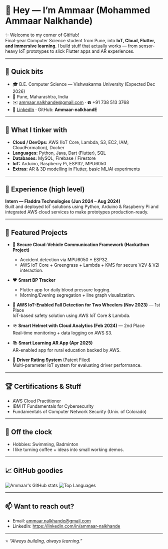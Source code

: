# 👋 Hey — I’m Ammaar (Mohammed Ammaar Nalkhande)

✨ Welcome to my corner of GitHub!  
Final-year Computer Science student from Pune, into **IoT, Cloud, Flutter, and immersive learning**. I build stuff that actually works — from sensor-heavy IoT prototypes to slick Flutter apps and AR experiences.

---

## 🔎 Quick bits
- 🎓 B.E. Computer Science — Vishwakarma University (Expected Dec 2026)  
- 📍 Pune, Maharashtra, India  
- ✉️ ammaar.nalkhande@gmail.com · ☎️ +91 738 513 3768  
- 🔗 [LinkedIn](https://linkedin.com/in/ammaar-nalkhande) · GitHub: **Ammaar-nalkhandE**

---

## 🧰 What I tinker with
- **Cloud / DevOps:** AWS (IoT Core, Lambda, S3, EC2, IAM, CloudFormation), Docker  
- **Languages:** Python, Java, Dart (Flutter), SQL  
- **Databases:** MySQL, Firebase / Firestore  
- **IoT:** Arduino, Raspberry Pi, ESP32, MPU6050  
- **Extras:** AR & 3D modelling in Flutter, basic ML/AI experiments

---

## 💼 Experience (high level)
**Intern — Fladdra Technologies (Jun 2024 – Aug 2024)**  
Built and deployed IoT solutions using Python, Arduino & Raspberry Pi and integrated AWS cloud services to make prototypes production-ready.

---

## 🚀 Featured Projects

- 🚗 **Secure Cloud-Vehicle Communication Framework (Hackathon Project)**  
   - Accident detection via MPU6050 + ESP32.  
   - AWS IoT Core + Greengrass + Lambda + KMS for secure V2V & V2I interaction.

- ❤️ **Smart BP Tracker**  
   - Flutter app for daily blood pressure logging.  
   - Morning/Evening segregation + line graph visualization.

- 🧠 **AWS IoT-Enabled Fall Detection for Two Wheelers (Nov 2023)** — 1st Place  
  IoT-based safety solution using AWS IoT Core & Lambda.

- 🪖 **Smart Helmet with Cloud Analytics (Feb 2024)** — 2nd Place  
  Real-time monitoring + data logging on AWS S3.

- 📚 **Smart Learning AR App (Apr 2025)**  
  AR-enabled app for rural education backed by AWS.

- 🚀 **Driver Rating System** (Patent Filed)  
  Multi-parameter IoT system for evaluating driver performance.

---

## 🏆 Certifications & Stuff
- AWS Cloud Practitioner  
- IBM IT Fundamentals for Cybersecurity  
- Fundamentals of Computer Network Security (Univ. of Colorado)

---

## 🏸 Off the clock
- Hobbies: Swimming, Badminton  
- I like turning coffee + ideas into small working demos.

---

## 📈 GitHub goodies
![Ammaar's GitHub stats](https://github-readme-stats.vercel.app/api?username=Ammaar-nalkhandE&show_icons=true&theme=tokyonight)
![Top Languages](https://github-readme-stats.vercel.app/api/top-langs/?username=Ammaar-nalkhandE&layout=compact&theme=tokyonight)

---

## 📫 Want to reach out?
- Email: ammaar.nalkhande@gmail.com  
- LinkedIn: https://linkedin.com/in/ammaar-nalkhande

---

⭐ _“Always building, always learning.”_
